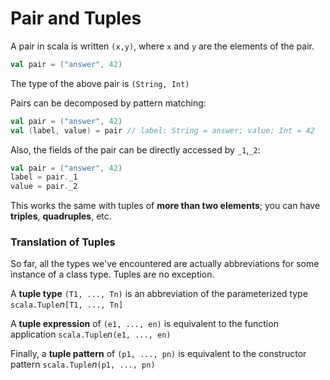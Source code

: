 # Pair and Tuples

A pair in scala is written `(x,y)`, where `x` and `y` are the elements of the pair.

```scala
val pair = ("answer", 42)
```

The type of the above pair is `(String, Int)`

Pairs can be decomposed by pattern matching: 
```scala
val pair = ("answer", 42)
val (label, value) = pair // label: String = answer; value: Int = 42
```
Also, the fields of the pair can be directly accessed by `_1`,`_2`:
```scala
val pair = ("answer", 42)
label = pair._1
value = pair._2
```

This works the same with tuples of **more than two elements**; you can have **triples**, **quadruples**, etc.

### Translation of Tuples

So far, all the types we've encountered are actually abbreviations for some instance of a class type. Tuples are no exception. 

A **tuple type** `(T1, ..., Tn)` is an abbreviation of the parameterized type `scala.Tuple`*n*`[T1, ..., Tn]`

A **tuple expression** of `(e1, ..., en)` is equivalent to the function application `scala.Tuple`*n*`(e1, ..., en)`

Finally, a **tuple pattern** of `(p1, ..., pn)` is equivalent to the constructor pattern `scala.Tuple`*n*`(p1, ..., pn)`
